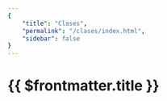 ```yaml
---
{
    "title": "Clases",
    "permalink": "/clases/index.html",
    "sidebar": false
}
---
```


# {{ $frontmatter.title }}

<clases></clases>


